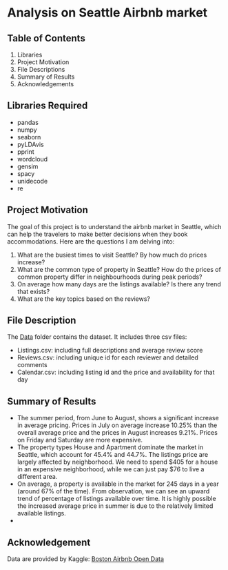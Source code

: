 # Analysis on Seattle Airbnb market

## Table of Contents
1. Libraries
2. Project Motivation
3. File Descriptions
4. Summary of Results
5. Acknowledgements


## Libraries Required
- pandas
- numpy
- seaborn
- pyLDAvis
- pprint
- wordcloud
- gensim
- spacy
- unidecode
- re


## Project Motivation
The goal of this project is to understand the airbnb market in Seattle, which can help the travelers to make better decisions when they book accommodations. Here are the questions I am delving into:
  1. What are the busiest times to visit Seattle? By how much do prices increase?
  2. What are the common type of property in Seattle? How do the prices of common property differ in neighbourhoods during peak periods?
  3. On average how many days are the listings available? Is there any trend that exists?
  4. What are the key topics based on the reviews?

 
 ## File Description
The [Data](https://github.com/Jiahuili858/Seattle-Airbnb-Analysis/tree/master/Data) folder contains the dataset. It includes three csv files:
- Listings.csv: including full descriptions and average review score
- Reviews.csv: including unique id for each reviewer and detailed comments 
- Calendar.csv: including listing id and the price and availability for that day


## Summary of Results
- The summer period, from June to August, shows a significant increase in average pricing. Prices in July on average increase   10.25% than the overall average price and the prices in August increases 9.21%. Prices on Friday and Saturday are more         expensive.
- The property types House and Apartment dominate the market in Seattle, which account for 45.4% and 44.7%. The listings price  are largely affected by neighborhood. We need to spend $405 for a house in an expensive neighborhood, while we can just pay $76 to live a different area. 
- On average, a property is available in the market for 245 days in a year (around 67% of the time). From observation, we can see an upward trend of percentage of listings available over time. It is highly possible the increased average price in summer is due to the relatively limited available listings.
- 


## Acknowledgement
Data are provided by Kaggle: [Boston Airbnb Open Data](https://www.kaggle.com/airbnb/seattle)


